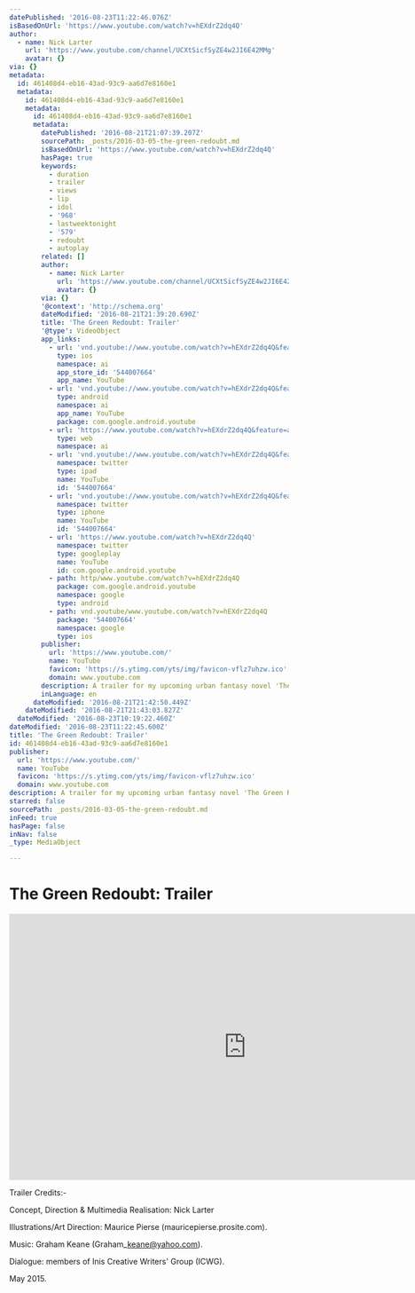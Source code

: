 ```yaml
---
datePublished: '2016-08-23T11:22:46.076Z'
isBasedOnUrl: 'https://www.youtube.com/watch?v=hEXdrZ2dq4Q'
author:
  - name: Nick Larter
    url: 'https://www.youtube.com/channel/UCXtSicfSyZE4w2JI6E42MMg'
    avatar: {}
via: {}
metadata:
  id: 461408d4-eb16-43ad-93c9-aa6d7e8160e1
  metadata:
    id: 461408d4-eb16-43ad-93c9-aa6d7e8160e1
    metadata:
      id: 461408d4-eb16-43ad-93c9-aa6d7e8160e1
      metadata:
        datePublished: '2016-08-21T21:07:39.207Z'
        sourcePath: _posts/2016-03-05-the-green-redoubt.md
        isBasedOnUrl: 'https://www.youtube.com/watch?v=hEXdrZ2dq4Q'
        hasPage: true
        keywords:
          - duration
          - trailer
          - views
          - lip
          - idol
          - '968'
          - lastweektonight
          - '579'
          - redoubt
          - autoplay
        related: []
        author:
          - name: Nick Larter
            url: 'https://www.youtube.com/channel/UCXtSicfSyZE4w2JI6E42MMg'
            avatar: {}
        via: {}
        '@context': 'http://schema.org'
        dateModified: '2016-08-21T21:39:20.690Z'
        title: 'The Green Redoubt: Trailer'
        '@type': VideoObject
        app_links:
          - url: 'vnd.youtube://www.youtube.com/watch?v=hEXdrZ2dq4Q&feature=applinks'
            type: ios
            namespace: ai
            app_store_id: '544007664'
            app_name: YouTube
          - url: 'vnd.youtube://www.youtube.com/watch?v=hEXdrZ2dq4Q&feature=applinks'
            type: android
            namespace: ai
            app_name: YouTube
            package: com.google.android.youtube
          - url: 'https://www.youtube.com/watch?v=hEXdrZ2dq4Q&feature=applinks'
            type: web
            namespace: ai
          - url: 'vnd.youtube://www.youtube.com/watch?v=hEXdrZ2dq4Q&feature=applinks'
            namespace: twitter
            type: ipad
            name: YouTube
            id: '544007664'
          - url: 'vnd.youtube://www.youtube.com/watch?v=hEXdrZ2dq4Q&feature=applinks'
            namespace: twitter
            type: iphone
            name: YouTube
            id: '544007664'
          - url: 'https://www.youtube.com/watch?v=hEXdrZ2dq4Q'
            namespace: twitter
            type: googleplay
            name: YouTube
            id: com.google.android.youtube
          - path: http/www.youtube.com/watch?v=hEXdrZ2dq4Q
            package: com.google.android.youtube
            namespace: google
            type: android
          - path: vnd.youtube/www.youtube.com/watch?v=hEXdrZ2dq4Q
            package: '544007664'
            namespace: google
            type: ios
        publisher:
          url: 'https://www.youtube.com/'
          name: YouTube
          favicon: 'https://s.ytimg.com/yts/img/favicon-vflz7uhzw.ico'
          domain: www.youtube.com
        description: A trailer for my upcoming urban fantasy novel 'The Green Redoubt.'
        inLanguage: en
      dateModified: '2016-08-21T21:42:50.449Z'
    dateModified: '2016-08-21T21:43:03.827Z'
  dateModified: '2016-08-23T10:19:22.460Z'
dateModified: '2016-08-23T11:22:45.600Z'
title: 'The Green Redoubt: Trailer'
id: 461408d4-eb16-43ad-93c9-aa6d7e8160e1
publisher:
  url: 'https://www.youtube.com/'
  name: YouTube
  favicon: 'https://s.ytimg.com/yts/img/favicon-vflz7uhzw.ico'
  domain: www.youtube.com
description: A trailer for my upcoming urban fantasy novel 'The Green Redoubt.'
starred: false
sourcePath: _posts/2016-03-05-the-green-redoubt.md
inFeed: true
hasPage: false
inNav: false
_type: MediaObject

---
```

# The Green Redoubt: Trailer

<iframe src="https://cdn.embedly.com/widgets/media.html?src=https%3A%2F%2Fwww.youtube.com%2Fembed%2FhEXdrZ2dq4Q%3Ffeature%3Doembed&amp;url=https%3A%2F%2Fwww.youtube.com%2Fwatch%3Fv%3DhEXdrZ2dq4Q&amp;image=https%3A%2F%2Fi.ytimg.com%2Fvi%2FhEXdrZ2dq4Q%2Fhqdefault.jpg&amp;key=b7d04c9b404c499eba89ee7072e1c4f7&amp;type=text%2Fhtml&amp;schema=youtube" width="854" height="480" scrolling="no" frameborder="0" allowfullscreen="allowfullscreen" style=""></iframe>

Trailer Credits:-

Concept, Direction & Multimedia Realisation: Nick Larter

Illustrations/Art Direction: Maurice Pierse (mauricepierse.prosite.com).

Music: Graham Keane (Graham\_keane@yahoo.com).

Dialogue: members of Inis Creative Writers' Group (ICWG).

May 2015\.